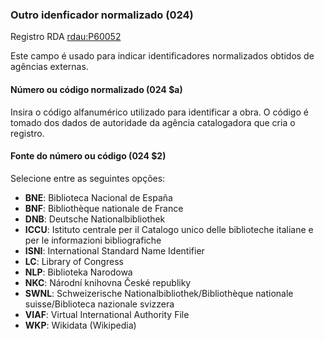### Outro idenficador normalizado (024)   
Registro RDA [rdau:P60052](http://www.rdaregistry.info/Elements/u/#P60052)

Este campo é usado para indicar identificadores normalizados obtidos de agências externas.

#### Número ou código normalizado (024 $a)
Insira o código alfanumérico utilizado para identificar a obra. O código é tomado dos dados de autoridade da agência catalogadora que cria o registro.

#### Fonte do número ou código (024 $2)
Selecione entre as seguintes opções:

- **BNE**: Biblioteca Nacional de España
- **BNF**: Bibliothèque nationale de France
- **DNB**: Deutsche Nationalbibliothek
- **ICCU**: Istituto centrale per il Catalogo unico delle biblioteche italiane e per le informazioni bibliografiche
- **ISNI**: International Standard Name Identifier
- **LC**: Library of Congress
- **NLP**: Biblioteka Narodowa
- **NKC**: Národní knihovna České republiky
- **SWNL**: Schweizerische Nationalbibliothek/Bibliothèque nationale suisse/Biblioteca nazionale svizzera
- **VIAF**: Virtual International Authority File
- **WKP**: Wikidata (Wikipedia)
